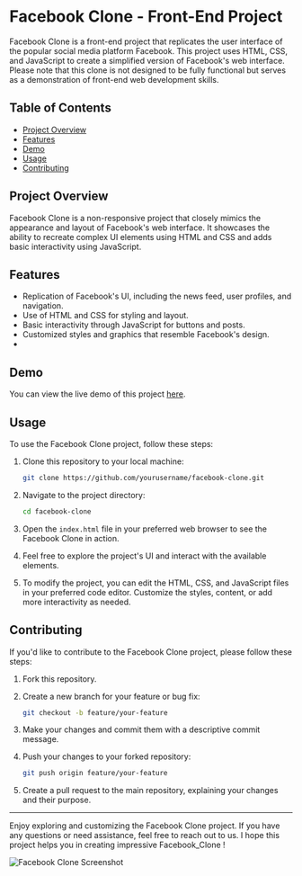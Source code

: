 # Facebook Clone - Front-End Project

Facebook Clone is a front-end project that replicates the user interface of the popular social media platform Facebook. This project uses HTML, CSS, and JavaScript to create a simplified version of Facebook's web interface. Please note that this clone is not designed to be fully functional but serves as a demonstration of front-end web development skills.

## Table of Contents

- [Project Overview](#project-overview)
- [Features](#features)
- [Demo](#demo)
- [Usage](#usage)
- [Contributing](#contributing)

## Project Overview

Facebook Clone is a non-responsive project that closely mimics the appearance and layout of Facebook's web interface. It showcases the ability to recreate complex UI elements using HTML and CSS and adds basic interactivity using JavaScript.

## Features

- Replication of Facebook's UI, including the news feed, user profiles, and navigation.
- Use of HTML and CSS for styling and layout.
- Basic interactivity through JavaScript for buttons and posts.
- Customized styles and graphics that resemble Facebook's design.
- 
## Demo

You can view the live demo of this project [here](#).

## Usage

To use the Facebook Clone project, follow these steps:

1. Clone this repository to your local machine:

   ```bash
   git clone https://github.com/yourusername/facebook-clone.git
   ```

2. Navigate to the project directory:

   ```bash
   cd facebook-clone
   ```

3. Open the `index.html` file in your preferred web browser to see the Facebook Clone in action.

4. Feel free to explore the project's UI and interact with the available elements.

5. To modify the project, you can edit the HTML, CSS, and JavaScript files in your preferred code editor. Customize the styles, content, or add more interactivity as needed.

## Contributing

If you'd like to contribute to the Facebook Clone project, please follow these steps:

1. Fork this repository.

2. Create a new branch for your feature or bug fix:

   ```bash
   git checkout -b feature/your-feature
   ```

3. Make your changes and commit them with a descriptive commit message.

4. Push your changes to your forked repository:

   ```bash
   git push origin feature/your-feature
   ```

5. Create a pull request to the main repository, explaining your changes and their purpose.


---

Enjoy exploring and customizing the Facebook Clone project. If you have any questions or need assistance, feel free to reach out to us. I hope this project helps you in creating impressive Facebook_Clone !



![Facebook Clone Screenshot](screenshot.png)
```

